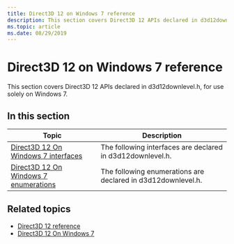 ```yaml
---
title: Direct3D 12 on Windows 7 reference
description: This section covers Direct3D 12 APIs declared in d3d12downlevel.h, for use solely on Windows 7.
ms.topic: article
ms.date: 08/29/2019
---
```


# Direct3D 12 on Windows 7 reference

This section covers Direct3D 12 APIs declared in d3d12downlevel.h, for use solely on Windows 7.

## In this section

| Topic | Description |
| - | - |
| [Direct3D 12 On Windows 7 interfaces](direct3d-12on7-interfaces.md) | The following interfaces are declared in d3d12downlevel.h. |
| [Direct3D 12 On Windows 7 enumerations](direct3d-12on7-enumerations.md) | The following enumerations are declared in d3d12downlevel.h. |

## Related topics
* [Direct3D 12 reference](direct3d-12-reference.md)
* [Direct3D 12 On Windows 7](https://devblogs.microsoft.com/directx/porting-directx-12-games-to-windows-7/)
